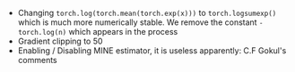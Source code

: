 - Changing `torch.log(torch.mean(torch.exp(x)))` to `torch.logsumexp()` which is much more numerically stable. We remove the constant `-torch.log(n)` which appears in the process
- Gradient clipping to 50
- Enabling / Disabling MINE estimator, it is useless apparently: C.F Gokul's comments